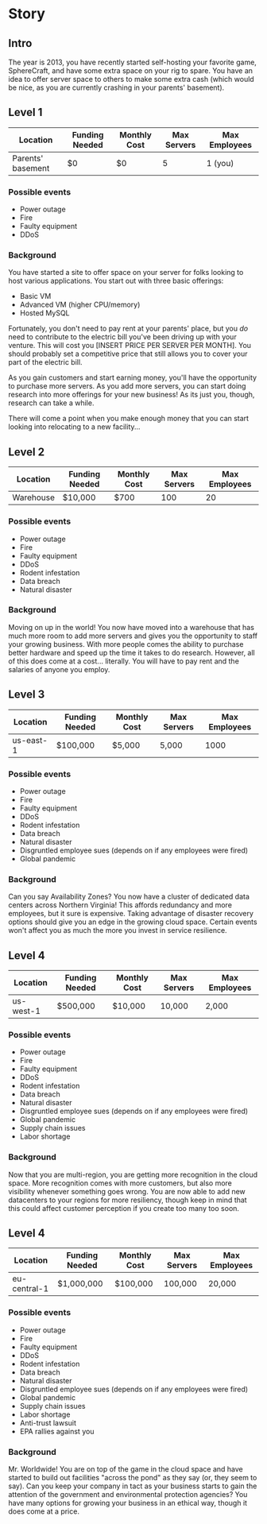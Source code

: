 # Story

## Intro

The year is 2013, you have recently started self-hosting your favorite game, SphereCraft, and have some extra space on your rig to spare. You have an idea to offer server space to others to make some extra cash (which would be nice, as you are currently crashing in your parents' basement).

## Level 1

|Location|Funding Needed|Monthly Cost|Max Servers|Max Employees|
|--------|--------------|------------|-----------|-------------|
|Parents' basement|$0|$0|5|1 (you)|

### Possible events
- Power outage
- Fire
- Faulty equipment
- DDoS

### Background
You have started a site to offer space on your server for folks looking to host various applications. You start out with three basic offerings:

- Basic VM
- Advanced VM (higher CPU/memory)
- Hosted MySQL

Fortunately, you don't need to pay rent at your parents' place, but you _do_ need to contribute to the electric bill you've been driving up with your venture. This will cost you [INSERT PRICE PER SERVER PER MONTH]. You should probably set a competitive price that still allows you to cover your part of the electric bill.

As you gain customers and start earning money, you'll have the opportunity to purchase more servers. As you add more servers, you can start doing research into more offerings for your new business! As its just you, though, research can take a while.

There will come a point when you make enough money that you can start looking into relocating to a new facility...

## Level 2
|Location|Funding Needed|Monthly Cost|Max Servers|Max Employees|
|--------|--------------|------------|-----------|-------------|
|Warehouse|$10,000|$700|100|20|

### Possible events
- Power outage
- Fire
- Faulty equipment
- DDoS
- Rodent infestation
- Data breach
- Natural disaster

### Background
Moving on up in the world! You now have moved into a warehouse that has much more room to add more servers and gives you the opportunity to staff your growing business. With more people comes the ability to purchase better hardware and speed up the time it takes to do research. However, all of this does come at a cost... literally. You will have to pay rent and the salaries of anyone you employ.

## Level 3
|Location|Funding Needed|Monthly Cost|Max Servers|Max Employees|
|--------|--------------|------------|-----------|-------------|
|us-east-1|$100,000|$5,000|5,000|1000|


### Possible events
- Power outage
- Fire
- Faulty equipment
- DDoS
- Rodent infestation
- Data breach
- Natural disaster
- Disgruntled employee sues (depends on if any employees were fired)
- Global pandemic

### Background
Can you say Availability Zones? You now have a cluster of dedicated data centers across Northern Virginia! This affords redundancy and more employees, but it sure is expensive. Taking advantage of disaster recovery options should give you an edge in the growing cloud space. Certain events won't affect you as much the more you invest in service resilience.

## Level 4
|Location|Funding Needed|Monthly Cost|Max Servers|Max Employees|
|--------|--------------|------------|-----------|-------------|
|us-west-1|$500,000|$10,000|10,000|2,000|

### Possible events
- Power outage
- Fire
- Faulty equipment
- DDoS
- Rodent infestation
- Data breach
- Natural disaster
- Disgruntled employee sues (depends on if any employees were fired)
- Global pandemic
- Supply chain issues
- Labor shortage

### Background
Now that you are multi-region, you are getting more recognition in the cloud space. More recognition comes with more customers, but also more visibility whenever something goes wrong. You are now able to add new datacenters to your regions for more resiliency, though keep in mind that this could affect customer perception if you create too many too soon.


## Level 4
|Location|Funding Needed|Monthly Cost|Max Servers|Max Employees|
|--------|--------------|------------|-----------|-------------|
|eu-central-1|$1,000,000|$100,000|100,000|20,000|

### Possible events
- Power outage
- Fire
- Faulty equipment
- DDoS
- Rodent infestation
- Data breach
- Natural disaster
- Disgruntled employee sues (depends on if any employees were fired)
- Global pandemic
- Supply chain issues
- Labor shortage
- Anti-trust lawsuit
- EPA rallies against you

### Background
Mr. Worldwide! You are on top of the game in the cloud space and have started to build out facilities "across the pond" as they say (or, they seem to say). Can you keep your company in tact as your business starts to gain the attention of the government and environmental protection agencies? You have many options for growing your business in an ethical way, though it does come at a price.
